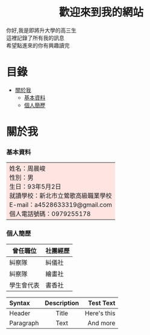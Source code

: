 # <center>歡迎來到我的網站</center>

你好,我是即將升大學的高三生<br>
這裡記錄了所有我的訊息<br>
希望點進來的你有興趣讀完<br>

# 目錄
* [關於我](#關於我)
   * [基本資料](#基本資料)
   * [個人簡歷](#個人簡歷)

# 關於我
### 基本資料
<table><tr><td bgcolor=MistyRose>
    姓名：周晨峻<br>
    性別：男<br>
    生日：93年5月2日<br>
    就讀學校：新北市立鶯歌高級職業學校<br>
    E-mail：a4528633319@gmail.com<br>
    個人電話號碼：0979255178<br>
</td></tr></table>

### 個人簡歷
| 曾任職位 | 社團經歷 |
| ------ | ------ |
| 糾察隊 | 糾儀社  |
| 糾察隊 | 繪畫社  |
| 學生會代表 | 書香社 |

| Syntax      | Description | Test Text     |
| :---        |    :----:   |          ---: |
| Header      | Title       | Here's this   |
| Paragraph   | Text        | And more      |